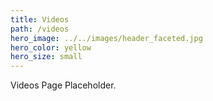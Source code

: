 ```yaml
---
title: Videos
path: /videos
hero_image: ../../images/header_faceted.jpg
hero_color: yellow
hero_size: small
---
```

Videos Page Placeholder.